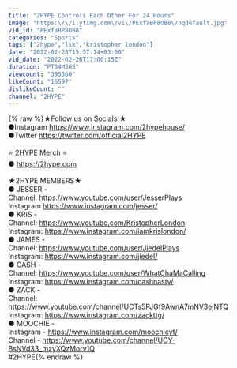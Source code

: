 ```yaml
---
title: "2HYPE Controls Each Other For 24 Hours"
image: "https:\/\/i.ytimg.com\/vi\/PExfaBP8OB8\/hqdefault.jpg"
vid_id: "PExfaBP8OB8"
categories: "Sports"
tags: ["2hype","lsk","kristopher london"]
date: "2022-02-28T15:57:14+03:00"
vid_date: "2022-02-26T17:00:15Z"
duration: "PT34M36S"
viewcount: "395360"
likeCount: "16597"
dislikeCount: ""
channel: "2HYPE"
---
```

{% raw %}★Follow us on Socials!★<br />●Instagram <a rel="nofollow" target="blank" href="https://www.instagram.com/2hypehouse/">https://www.instagram.com/2hypehouse/</a><br />●Twitter <a rel="nofollow" target="blank" href="https://twitter.com/official2HYPE">https://twitter.com/official2HYPE</a><br /><br />⭐ 2HYPE Merch ⭐<br />● <a rel="nofollow" target="blank" href="https://2hype.com">https://2hype.com</a><br /><br />★2HYPE MEMBERS★<br />● JESSER -<br />Channel: <a rel="nofollow" target="blank" href="https://www.youtube.com/user/JesserPlays">https://www.youtube.com/user/JesserPlays</a><br />Instagram <a rel="nofollow" target="blank" href="https://www.instagram.com/jesser/">https://www.instagram.com/jesser/</a><br />● KRIS -<br />Channel: <a rel="nofollow" target="blank" href="https://www.youtube.com/KristopherLondon">https://www.youtube.com/KristopherLondon</a><br />Instagram: <a rel="nofollow" target="blank" href="https://www.instagram.com/iamkrislondon/">https://www.instagram.com/iamkrislondon/</a><br />● JAMES -<br />Channel: <a rel="nofollow" target="blank" href="https://www.youtube.com/user/JiedelPlays">https://www.youtube.com/user/JiedelPlays</a><br />Instagram: <a rel="nofollow" target="blank" href="https://www.instagram.com/jiedel/">https://www.instagram.com/jiedel/</a><br />● CASH -<br />Channel: <a rel="nofollow" target="blank" href="https://www.youtube.com/user/WhatChaMaCalling">https://www.youtube.com/user/WhatChaMaCalling</a><br />Instagram: <a rel="nofollow" target="blank" href="https://www.instagram.com/cashnasty/">https://www.instagram.com/cashnasty/</a><br />● ZACK -<br />Channel: <a rel="nofollow" target="blank" href="https://www.youtube.com/channel/UCTs5PJGf9AwnA7mNV3ejNTQ">https://www.youtube.com/channel/UCTs5PJGf9AwnA7mNV3ejNTQ</a><br />Instagram: <a rel="nofollow" target="blank" href="https://www.instagram.com/zackttg/">https://www.instagram.com/zackttg/</a><br />● MOOCHIE - <br />Instagram - <a rel="nofollow" target="blank" href="https://www.instagram.com/moochieyt/">https://www.instagram.com/moochieyt/</a><br />Channel - <a rel="nofollow" target="blank" href="https://www.youtube.com/channel/UCY-BsNVd33_mzyXQzMorv1Q">https://www.youtube.com/channel/UCY-BsNVd33_mzyXQzMorv1Q</a><br />#2HYPE{% endraw %}
